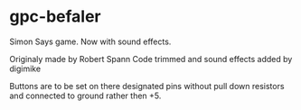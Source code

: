 # gpc-befaler

Simon Says game. Now with sound effects.

Originaly made by Robert Spann
Code trimmed and sound effects added by digimike

Buttons are to be set on there designated pins without pull down resistors
and connected to ground rather then +5.

